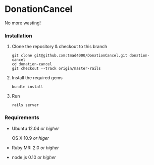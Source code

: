 DonationCancel
========

No more wasting!

### Installation

1.  Clone the repository & checkout to this branch

    ```
    git clone git@github.com:tmad4000/DonationCancel.git donation-cancel
    cd donation-cancel
    git checkout --track origin/master-rails
    ```

2.  Install the required gems

    ```
    bundle install
    ```

3.  Run

    ```
    rails server
    ```

### Requirements

* Ubuntu 12.04<i> or higher</i>

  OS X 10.9<i> or higer</i>

* Ruby MRI 2.0<i> or higher</i>

* node.js 0.10<i> or higher</i>
